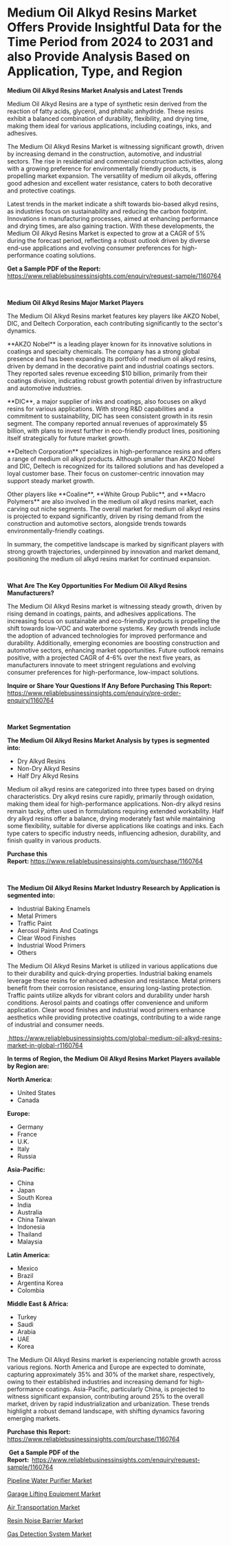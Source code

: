 <p><h1>Medium Oil Alkyd Resins Market Offers Provide Insightful Data for the Time Period from 2024 to 2031 and also Provide Analysis Based on Application, Type, and Region</h1></p><p><strong>Medium Oil Alkyd Resins Market Analysis and Latest Trends</strong></p>
<p><p>Medium Oil Alkyd Resins are a type of synthetic resin derived from the reaction of fatty acids, glycerol, and phthalic anhydride. These resins exhibit a balanced combination of durability, flexibility, and drying time, making them ideal for various applications, including coatings, inks, and adhesives.</p><p>The Medium Oil Alkyd Resins Market is witnessing significant growth, driven by increasing demand in the construction, automotive, and industrial sectors. The rise in residential and commercial construction activities, along with a growing preference for environmentally friendly products, is propelling market expansion. The versatility of medium oil alkyds, offering good adhesion and excellent water resistance, caters to both decorative and protective coatings.</p><p>Latest trends in the market indicate a shift towards bio-based alkyd resins, as industries focus on sustainability and reducing the carbon footprint. Innovations in manufacturing processes, aimed at enhancing performance and drying times, are also gaining traction. With these developments, the Medium Oil Alkyd Resins Market is expected to grow at a CAGR of 5% during the forecast period, reflecting a robust outlook driven by diverse end-use applications and evolving consumer preferences for high-performance coating solutions.</p></p>
<p><strong>Get a Sample PDF of the Report:&nbsp;</strong> <a href="https://www.reliablebusinessinsights.com/enquiry/request-sample/1160764?utm_campaign=60&utm_medium=2&utm_source=Github&utm_content=ia&utm_term=17112024&utm_id=medium-oil-alkyd-resins">https://www.reliablebusinessinsights.com/enquiry/request-sample/1160764</a></p>
<p>&nbsp;</p>
<p><strong>Medium Oil Alkyd Resins Major Market Players</strong></p>
<p><p>The Medium Oil Alkyd Resins market features key players like AKZO Nobel, DIC, and Deltech Corporation, each contributing significantly to the sector's dynamics. </p><p>**AKZO Nobel** is a leading player known for its innovative solutions in coatings and specialty chemicals. The company has a strong global presence and has been expanding its portfolio of medium oil alkyd resins, driven by demand in the decorative paint and industrial coatings sectors. They reported sales revenue exceeding $10 billion, primarily from their coatings division, indicating robust growth potential driven by infrastructure and automotive industries.</p><p>**DIC**, a major supplier of inks and coatings, also focuses on alkyd resins for various applications. With strong R&D capabilities and a commitment to sustainability, DIC has seen consistent growth in its resin segment. The company reported annual revenues of approximately $5 billion, with plans to invest further in eco-friendly product lines, positioning itself strategically for future market growth.</p><p>**Deltech Corporation** specializes in high-performance resins and offers a range of medium oil alkyd products. Although smaller than AKZO Nobel and DIC, Deltech is recognized for its tailored solutions and has developed a loyal customer base. Their focus on customer-centric innovation may support steady market growth.</p><p>Other players like **Coaline**, **White Group Public**, and **Macro Polymers** are also involved in the medium oil alkyd resins market, each carving out niche segments. The overall market for medium oil alkyd resins is projected to expand significantly, driven by rising demand from the construction and automotive sectors, alongside trends towards environmentally-friendly coatings.</p><p>In summary, the competitive landscape is marked by significant players with strong growth trajectories, underpinned by innovation and market demand, positioning the medium oil alkyd resins market for continued expansion.</p></p>
<p>&nbsp;</p>
<p><strong>What Are The Key Opportunities For Medium Oil Alkyd Resins Manufacturers?</strong></p>
<p><p>The Medium Oil Alkyd Resins market is witnessing steady growth, driven by rising demand in coatings, paints, and adhesives applications. The increasing focus on sustainable and eco-friendly products is propelling the shift towards low-VOC and waterborne systems. Key growth trends include the adoption of advanced technologies for improved performance and durability. Additionally, emerging economies are boosting construction and automotive sectors, enhancing market opportunities. Future outlook remains positive, with a projected CAGR of 4-6% over the next five years, as manufacturers innovate to meet stringent regulations and evolving consumer preferences for high-performance, low-impact solutions.</p></p>
<p><strong>Inquire or Share Your Questions If Any Before Purchasing This Report:</strong> <a href="https://www.reliablebusinessinsights.com/enquiry/pre-order-enquiry/1160764?utm_campaign=60&utm_medium=2&utm_source=Github&utm_content=ia&utm_term=17112024&utm_id=medium-oil-alkyd-resins">https://www.reliablebusinessinsights.com/enquiry/pre-order-enquiry/1160764</a></p>
<p>&nbsp;</p>
<p><strong>Market Segmentation</strong></p>
<p><strong>The Medium Oil Alkyd Resins Market Analysis by types is segmented into:</strong></p>
<p><ul><li>Dry Alkyd Resins</li><li>Non-Dry Alkyd Resins</li><li>Half Dry Alkyd Resins</li></ul></p>
<p><p>Medium oil alkyd resins are categorized into three types based on drying characteristics. Dry alkyd resins cure rapidly, primarily through oxidation, making them ideal for high-performance applications. Non-dry alkyd resins remain tacky, often used in formulations requiring extended workability. Half dry alkyd resins offer a balance, drying moderately fast while maintaining some flexibility, suitable for diverse applications like coatings and inks. Each type caters to specific industry needs, influencing adhesion, durability, and finish quality in various products.</p></p>
<p><strong>Purchase this Report:&nbsp;</strong><a href="https://www.reliablebusinessinsights.com/purchase/1160764?utm_campaign=60&utm_medium=2&utm_source=Github&utm_content=ia&utm_term=17112024&utm_id=medium-oil-alkyd-resins">https://www.reliablebusinessinsights.com/purchase/1160764</a></p>
<p>&nbsp;</p>
<p><strong>The Medium Oil Alkyd Resins Market Industry Research by Application is segmented into:</strong></p>
<p><ul><li>Industrial Baking Enamels</li><li>Metal Primers</li><li>Traffic Paint</li><li>Aerosol Paints And Coatings</li><li>Clear Wood Finishes</li><li>Industrial Wood Primers</li><li>Others</li></ul></p>
<p><p>The Medium Oil Alkyd Resins Market is utilized in various applications due to their durability and quick-drying properties. Industrial baking enamels leverage these resins for enhanced adhesion and resistance. Metal primers benefit from their corrosion resistance, ensuring long-lasting protection. Traffic paints utilize alkyds for vibrant colors and durability under harsh conditions. Aerosol paints and coatings offer convenience and uniform application. Clear wood finishes and industrial wood primers enhance aesthetics while providing protective coatings, contributing to a wide range of industrial and consumer needs.</p></p>
<p><a href="https://www.reliablebusinessinsights.com/global-medium-oil-alkyd-resins-market-in-global-r1160764?utm_campaign=60&utm_medium=2&utm_source=Github&utm_content=ia&utm_term=17112024&utm_id=medium-oil-alkyd-resins">&nbsp;https://www.reliablebusinessinsights.com/global-medium-oil-alkyd-resins-market-in-global-r1160764</a></p>
<p><strong>In terms of Region, the Medium Oil Alkyd Resins Market Players available by Region are:</strong></p>
<p>
    <p> <strong> North America: </strong>
        <ul>
            <li>United States</li>
            <li>Canada</li>
        </ul>
        </p> 
    <p> <strong> Europe: </strong>
        <ul>
            <li>Germany</li>
            <li>France</li>
            <li>U.K.</li>
            <li>Italy</li>
            <li>Russia</li>
        </ul>
        </p> 
    <p> <strong> Asia-Pacific: </strong>
        <ul>
            <li>China</li>
            <li>Japan</li>
            <li>South Korea</li>
            <li>India</li>
            <li>Australia</li>
            <li>China Taiwan</li>
            <li>Indonesia</li>
            <li>Thailand</li>
            <li>Malaysia</li>
        </ul>
        </p> 
    <p> <strong> Latin America: </strong>
        <ul>
            <li>Mexico</li>
            <li>Brazil</li>
            <li>Argentina Korea</li>
            <li>Colombia</li>
        </ul>
        </p> 
    <p> <strong> Middle East & Africa: </strong>
        <ul>
            <li>Turkey</li>
            <li>Saudi</li>
            <li>Arabia</li>
            <li>UAE</li>
            <li>Korea</li>
        </ul>
    </p>
    </p>
<p><p>The Medium Oil Alkyd Resins market is experiencing notable growth across various regions. North America and Europe are expected to dominate, capturing approximately 35% and 30% of the market share, respectively, owing to their established industries and increasing demand for high-performance coatings. Asia-Pacific, particularly China, is projected to witness significant expansion, contributing around 25% to the overall market, driven by rapid industrialization and urbanization. These trends highlight a robust demand landscape, with shifting dynamics favoring emerging markets.</p></p>
<p><strong>Purchase this Report: </strong><a href="https://www.reliablebusinessinsights.com/purchase/1160764?utm_campaign=60&utm_medium=2&utm_source=Github&utm_content=ia&utm_term=17112024&utm_id=medium-oil-alkyd-resins">https://www.reliablebusinessinsights.com/purchase/1160764</a></p>
<p>&nbsp;<strong>Get a Sample PDF of the Report:&nbsp;&nbsp;</strong><a href="https://www.reliablebusinessinsights.com/enquiry/request-sample/1160764?utm_campaign=60&utm_medium=2&utm_source=Github&utm_content=ia&utm_term=17112024&utm_id=medium-oil-alkyd-resins">https://www.reliablebusinessinsights.com/enquiry/request-sample/1160764</a></p>
<p><strong></strong></p>
<p><p><a href="https://github.com/FahadAhmed223/Market-Research-Report-List-1/blob/main/pipeline-water-purifier-market.md?utm_campaign=60&utm_medium=2&utm_source=Github&utm_content=ia&utm_term=17112024&utm_id=medium-oil-alkyd-resins">Pipeline Water Purifier Market</a></p><p><a href="https://www.linkedin.com/pulse/market-leaders-laggards-global-garage-lifting-equipment-trends-scxce?utm_campaign=60&utm_medium=2&utm_source=Github&utm_content=ia&utm_term=17112024&utm_id=medium-oil-alkyd-resins">Garage Lifting Equipment Market</a></p><p><a href="https://issuu.com/reportprime-2/docs/air-transportation-market-size-2030_fb8b0f0c93e949?utm_campaign=60&utm_medium=2&utm_source=Github&utm_content=ia&utm_term=17112024&utm_id=medium-oil-alkyd-resins">Air Transportation Market</a></p><p><a href="https://github.com/NargisHussain432/Market-Research-Report-List-1/blob/main/resin-noise-barrier-market.md?utm_campaign=60&utm_medium=2&utm_source=Github&utm_content=ia&utm_term=17112024&utm_id=medium-oil-alkyd-resins">Resin Noise Barrier Market</a></p><p><a href="https://www.linkedin.com/pulse/gas-detection-system-market-global-share-ranking-overall-2mfwe?utm_campaign=60&utm_medium=2&utm_source=Github&utm_content=ia&utm_term=17112024&utm_id=medium-oil-alkyd-resins">Gas Detection System Market</a></p></p>